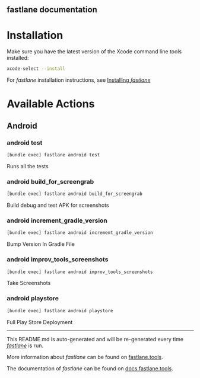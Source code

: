 fastlane documentation
----

# Installation

Make sure you have the latest version of the Xcode command line tools installed:

```sh
xcode-select --install
```

For _fastlane_ installation instructions, see [Installing _fastlane_](https://docs.fastlane.tools/#installing-fastlane)

# Available Actions

## Android

### android test

```sh
[bundle exec] fastlane android test
```

Runs all the tests

### android build_for_screengrab

```sh
[bundle exec] fastlane android build_for_screengrab
```

Build debug and test APK for screenshots

### android increment_gradle_version

```sh
[bundle exec] fastlane android increment_gradle_version
```

Bump Version In Gradle File

### android improv_tools_screenshots

```sh
[bundle exec] fastlane android improv_tools_screenshots
```

Take Screenshots

### android playstore

```sh
[bundle exec] fastlane android playstore
```

Full Play Store Deployment

----

This README.md is auto-generated and will be re-generated every time [_fastlane_](https://fastlane.tools) is run.

More information about _fastlane_ can be found on [fastlane.tools](https://fastlane.tools).

The documentation of _fastlane_ can be found on [docs.fastlane.tools](https://docs.fastlane.tools).
